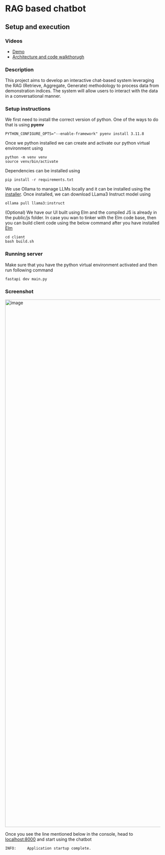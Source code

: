 # RAG based chatbot
## Setup and execution
### Videos
*  [Demo](https://www.youtube.com/watch?v=FSou2DPo714)
*  [Architecture and code walkthorugh](https://www.youtube.com/watch?v=x5BxEr4s5_E)

### Description
This project aims to develop an interactive chat-based system leveraging the RAG (Retrieve, Aggregate, Generate) methodology to process data from demonstration indices. The system will allow users to interact with the data in a conversational manner.

### Setup instructions
We first need to install the correct version of python. One of the ways to do that is using **pyenv**
```
PYTHON_CONFIGURE_OPTS="--enable-framework" pyenv install 3.11.8
```
Once we python installed we can create and activate our python virtual environment using
```
python -m venv venv
source venv/bin/activate
```
Dependencies can be installed using
```
pip install -r requirements.txt
```
We use Ollama to manage LLMs locally and it can be installed using the [installer](https://ollama.com/). Once installed, we can download LLama3 Instruct model using
```
ollama pull llama3:instruct
```
(Optional) We have our UI built using Elm and the compiled JS is already in the public/js folder. In case you wan to tinker with the Elm code base, then you can build client code using the below command after you have installed [Elm](https://guide.elm-lang.org/install/elm.html)
```
cd client
bash build.sh
```
### Running server
Make sure that you have the python virtual environment activated and then run following command
```
fastapi dev main.py
```
### Screenshot
<img width="1710" alt="image" src="https://github.com/btofficiel/rag-bot/assets/23034603/8788036c-8440-4562-a508-1b73a0021a26">

Once you see the line mentioned below in the console, head to [localhost:8000](http://localhost:8000) and start using the chatbot
```
INFO:     Application startup complete.
```
